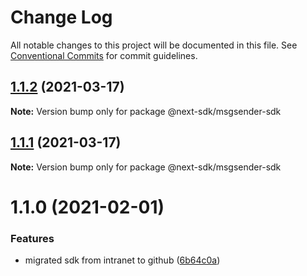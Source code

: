 # Change Log

All notable changes to this project will be documented in this file.
See [Conventional Commits](https://conventionalcommits.org) for commit guidelines.

## [1.1.2](https://github.com/easyops-cn/next-providers/compare/@next-sdk/msgsender-sdk@1.1.1...@next-sdk/msgsender-sdk@1.1.2) (2021-03-17)

**Note:** Version bump only for package @next-sdk/msgsender-sdk

## [1.1.1](https://github.com/easyops-cn/next-providers/compare/@next-sdk/msgsender-sdk@1.1.0...@next-sdk/msgsender-sdk@1.1.1) (2021-03-17)

**Note:** Version bump only for package @next-sdk/msgsender-sdk

# 1.1.0 (2021-02-01)

### Features

- migrated sdk from intranet to github ([6b64c0a](https://github.com/easyops-cn/next-providers/commit/6b64c0af35b7ac5b7df5459aa577b87e84d75aa0))
